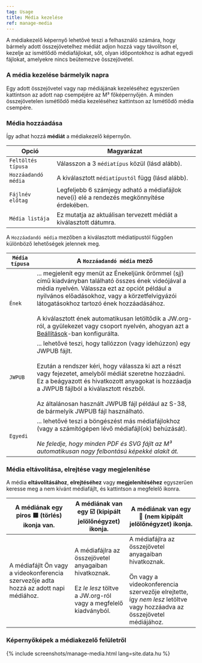 ```yaml
---
tag: Usage
title: Média kezelése
ref: manage-media
---
```


A médiakezelő képernyő lehetővé teszi a felhasználó számára, hogy bármely adott összejövetelhez médiát adjon hozzá vagy távolítson el, kezelje az ismétlődő médiafájlokat, sőt, olyan időpontokhoz is adhat egyedi fájlokat, amelyekre nincs beütemezve összejövetel.

### A média kezelése bármelyik napra

Egy adott összejövetel vagy nap médiájának kezeléséhez egyszerűen kattintson az adott nap csempéjére az M³ főképernyőjén. A minden összejövetelen ismétlődő média kezeléséhez kattintson az Ismétlődő média csempére.

### Média hozzáadása

Így adhat hozzá **médiát** a médiakezelő képernyőn.

| Opció           | Magyarázat                                         |
| ---------------- | --------------------------------------------------- |
| `Feltöltés típusa` | Válasszon a 3 `médiatípus` közül (lásd alább). |
| `Hozzáadandó média`   | A kiválasztott `médiatípustól` függ (lásd alább).       |
| `Fájlnév előtag` | Legfeljebb 6 számjegy adható a médiafájlok neve(i) elé a rendezés megkönnyítése érdekében. |
| `Média listája` | Ez mutatja az aktuálisan tervezett médiát a kiválasztott dátumra. |

A `Hozzáadandó média` mezőben a kiválasztott médiatípustól függően különböző lehetőségek jelennek meg.

| `Média típusa` | A `Hozzáadandó média` mező |
| ------------ | ------------------------ |
| `Ének` | ... megjelenít egy menüt az Énekeljünk örömmel (_sjj_) című kiadványban található összes ének videójával a média nyelvén. Válassza ezt az opciót például a nyilvános előadásokhoz, vagy a körzetfelvigyázói látogatásokhoz tartozó ének hozzáadásához. <br><br> A kiválasztott ének automatikusan letöltődik a JW.org-ról, a gyülekezet vagy csoport nyelvén, ahogyan azt a [Beállítások]({{page.lang}}/#configuration)-ban konfigurálta. |
| `JWPUB` | ... lehetővé teszi, hogy tallózzon (vagy idehúzzon) egy JWPUB fájlt. <br><br> Ezután a rendszer kéri, hogy válassza ki azt a részt vagy fejezetet, amelyből médiát szeretne hozzáadni. Ez a beágyazott és hivatkozott anyagokat is hozzáadja a JWPUB fájlból a kiválasztott részből. <br><br> Az általánosan használt JWPUB fájl például az S-38, de bármelyik JWPUB fájl használható. |
| `Egyedi` | ... lehetővé teszi a böngészést más médiafájlokhoz (vagy a számítógépen lévő médiafájl(ok) behúzását). <br><br> _Ne feledje, hogy minden PDF és SVG fájlt az M³ automatikusan nagy felbontású képekké alakít át._ |

### Média eltávolítása, elrejtése vagy megjelenítése

A média **eltávolításához**, **elrejtéséhez** vagy **megjelenítéséhez** egyszerűen keresse meg a nem kívánt médiafájlt, és kattintson a megfelelő ikonra.

| A médiának egy piros 🟥 (törlés) ikonja van. | A médiának van egy ☑️ (kipipált jelölőnégyzet) ikonja. | A médiának van egy 🔲 (nem kipipált jelölőnégyzet) ikonja. |
| ---------------------- | --------------------------- | ------------------------------ |
| A médiafájlt Ön vagy a videokonferencia szervezője adta hozzá az adott napi médiához. | A médiafájlra az összejövetel anyagaiban hivatkoznak. <br><br> Ez _le lesz_ töltve a JW.org-ról vagy a megfelelő kiadványból. | A médiafájlra az összejövetel anyagaiban hivatkoznak. <br><br> Ön vagy a videokonferencia szervezője elrejtette, így _nem lesz_ letöltve vagy hozzáadva az összejövetel médiájához. |

### Képernyőképek a médiakezelő felületről

{% include screenshots/manage-media.html lang=site.data.hu %}
